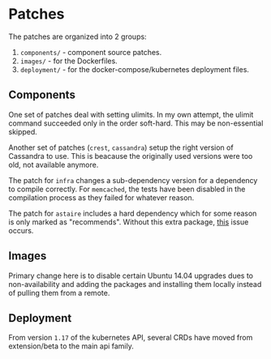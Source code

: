 # Patches

The patches are organized into 2 groups:

1. `components/` - component source patches.
2. `images/` - for the Dockerfiles.
3. `deployment/` - for the docker-compose/kubernetes deployment files.

## Components

One set of patches deal with setting ulimits. In my own attempt, the ulimit command succeeded only in the order soft-hard. This may be non-essential skipped.

Another set of patches (`crest`, `cassandra`) setup the right version of Cassandra to use. This is beacause the originally used versions were too old, not available anymore.

The patch for `infra` changes a sub-dependency version for a dependency to compile correctly. For `memcached`, the tests have been disabled in the compilation process as they failed for whatever reason.

The patch for `astaire` includes a hard dependency which for some reason is only marked as "recommends". Without this extra package, [this](https://github.com/Metaswitch/clearwater-docker/issues/80) issue occurs.

## Images

Primary change here is to disable certain Ubuntu 14.04 upgrades dues to non-availability and adding the packages and installing them locally instead of pulling them from a remote.

## Deployment

From version `1.17` of the kubernetes API, several CRDs have moved from extension/beta to the main api family.
